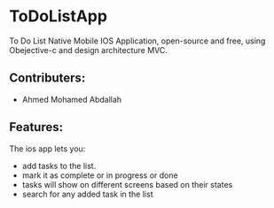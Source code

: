 # ToDoListApp

 To Do List Native Mobile IOS Application, open-source and free, using Obejective-c  and design architecture MVC.
 
 
## Contributers:

* Ahmed Mohamed Abdallah

## Features:

The ios app lets you:
* add tasks to the list.
* mark it as complete or in progress or done
* tasks will show on different screens based on their states
* search for any added task in the list
